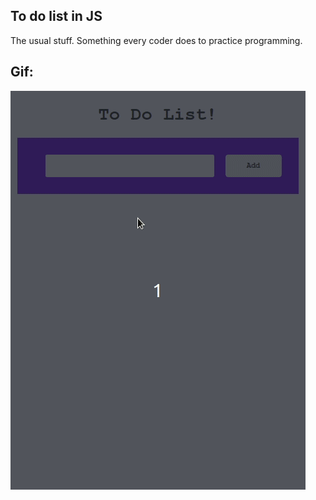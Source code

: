 ## To do list in JS

The usual stuff. Something every coder does to practice programming.

## Gif:

![preview](pure_js_css/preview/todo.gif)
